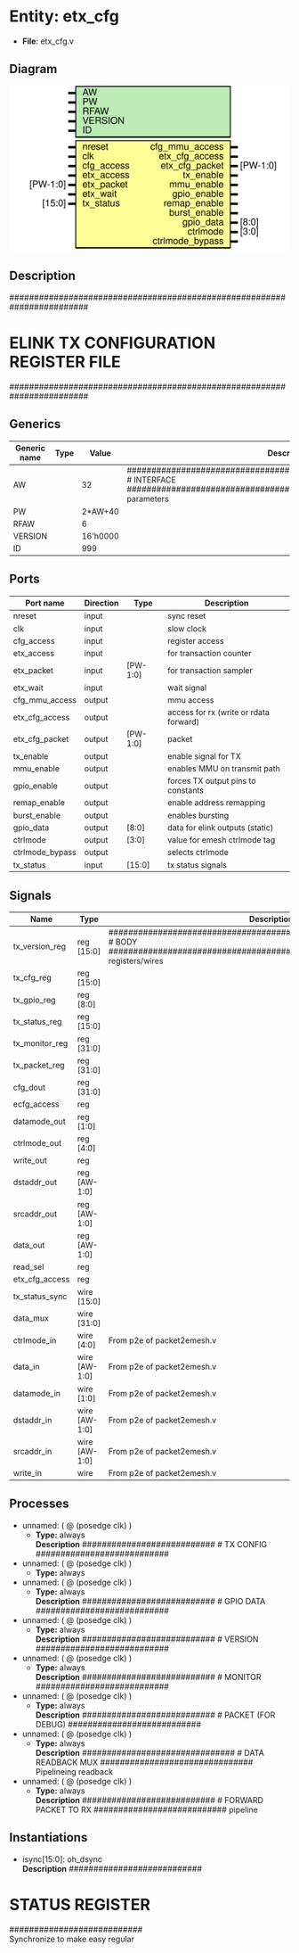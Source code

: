 # Entity: etx_cfg

- **File**: etx_cfg.v
## Diagram

![Diagram](etx_cfg.svg "Diagram")
## Description

########################################################################
# ELINK TX CONFIGURATION REGISTER FILE
######################################################################## 

## Generics

| Generic name | Type | Value    | Description                                                                                                                                                   |
| ------------ | ---- | -------- | ------------------------------------------------------------------------------------------------------------------------------------------------------------- |
| AW           |      | 32       | ################################################################## # INTERFACE ################################################################## parameters  |
| PW           |      | 2*AW+40  |                                                                                                                                                               |
| RFAW         |      | 6        |                                                                                                                                                               |
| VERSION      |      | 16'h0000 |                                                                                                                                                               |
| ID           |      | 999      |                                                                                                                                                               |
## Ports

| Port name       | Direction | Type     | Description                            |
| --------------- | --------- | -------- | -------------------------------------- |
| nreset          | input     |          | sync reset                             |
| clk             | input     |          | slow clock                             |
| cfg_access      | input     |          | register access                        |
| etx_access      | input     |          | for transaction counter                |
| etx_packet      | input     | [PW-1:0] | for transaction sampler                |
| etx_wait        | input     |          | wait signal                            |
| cfg_mmu_access  | output    |          | mmu access                             |
| etx_cfg_access  | output    |          | access for rx (write or rdata forward) |
| etx_cfg_packet  | output    | [PW-1:0] | packet                                 |
| tx_enable       | output    |          | enable signal for TX                   |
| mmu_enable      | output    |          | enables MMU on transmit path           |
| gpio_enable     | output    |          | forces TX output pins to constants     |
| remap_enable    | output    |          | enable address remapping               |
| burst_enable    | output    |          | enables bursting                       |
| gpio_data       | output    | [8:0]    | data for elink outputs (static)        |
| ctrlmode        | output    | [3:0]    | value for emesh ctrlmode tag           |
| ctrlmode_bypass | output    |          | selects ctrlmode                       |
| tx_status       | input     | [15:0]   | tx status signals                      |
## Signals

| Name           | Type          | Description                                                                                                                                                   |
| -------------- | ------------- | ------------------------------------------------------------------------------------------------------------------------------------------------------------- |
| tx_version_reg | reg [15:0]    | ################################################################## # BODY ################################################################## registers/wires  |
| tx_cfg_reg     | reg [15:0]    |                                                                                                                                                               |
| tx_gpio_reg    | reg [8:0]     |                                                                                                                                                               |
| tx_status_reg  | reg [15:0]    |                                                                                                                                                               |
| tx_monitor_reg | reg [31:0]    |                                                                                                                                                               |
| tx_packet_reg  | reg [31:0]    |                                                                                                                                                               |
| cfg_dout       | reg [31:0]    |                                                                                                                                                               |
| ecfg_access    | reg           |                                                                                                                                                               |
| datamode_out   | reg [1:0]     |                                                                                                                                                               |
| ctrlmode_out   | reg [4:0]     |                                                                                                                                                               |
| write_out      | reg           |                                                                                                                                                               |
| dstaddr_out    | reg [AW-1:0]  |                                                                                                                                                               |
| srcaddr_out    | reg [AW-1:0]  |                                                                                                                                                               |
| data_out       | reg [AW-1:0]  |                                                                                                                                                               |
| read_sel       | reg           |                                                                                                                                                               |
| etx_cfg_access | reg           |                                                                                                                                                               |
| tx_status_sync | wire [15:0]   |                                                                                                                                                               |
| data_mux       | wire [31:0]   |                                                                                                                                                               |
| ctrlmode_in    | wire [4:0]    | From p2e of packet2emesh.v                                                                                                                                    |
| data_in        | wire [AW-1:0] | From p2e of packet2emesh.v                                                                                                                                    |
| datamode_in    | wire [1:0]    | From p2e of packet2emesh.v                                                                                                                                    |
| dstaddr_in     | wire [AW-1:0] | From p2e of packet2emesh.v                                                                                                                                    |
| srcaddr_in     | wire [AW-1:0] | From p2e of packet2emesh.v                                                                                                                                    |
| write_in       | wire          | From p2e of packet2emesh.v                                                                                                                                    |
## Processes
- unnamed: ( @ (posedge clk) )
  - **Type:** always
</br>**Description**
########################### # TX CONFIG ########################### 
- unnamed: ( @ (posedge clk) )
  - **Type:** always
- unnamed: ( @ (posedge clk) )
  - **Type:** always
</br>**Description**
########################### # GPIO DATA ########################### 
- unnamed: ( @ (posedge clk) )
  - **Type:** always
</br>**Description**
########################### # VERSION ########################### 
- unnamed: ( @ (posedge clk) )
  - **Type:** always
</br>**Description**
########################### # MONITOR ########################### 
- unnamed: ( @ (posedge clk) )
  - **Type:** always
</br>**Description**
########################### # PACKET (FOR DEBUG) ###########################      
- unnamed: ( @ (posedge clk) )
  - **Type:** always
</br>**Description**
############################### # DATA READBACK MUX ############################### Pipelineing readback 
- unnamed: ( @ (posedge clk) )
  - **Type:** always
</br>**Description**
########################### # FORWARD PACKET TO RX ########################### pipeline 
## Instantiations

- isync[15:0]: oh_dsync
</br>**Description**
###########################
# STATUS REGISTER
###########################   
Synchronize to make easy regular

